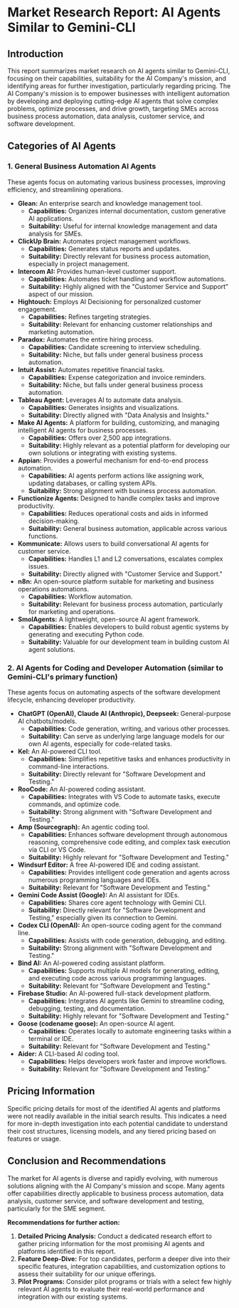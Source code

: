 # Market Research Report: AI Agents Similar to Gemini-CLI

## Introduction
This report summarizes market research on AI agents similar to Gemini-CLI, focusing on their capabilities, suitability for the AI Company's mission, and identifying areas for further investigation, particularly regarding pricing. The AI Company's mission is to empower businesses with intelligent automation by developing and deploying cutting-edge AI agents that solve complex problems, optimize processes, and drive growth, targeting SMEs across business process automation, data analysis, customer service, and software development.

## Categories of AI Agents

### 1. General Business Automation AI Agents
These agents focus on automating various business processes, improving efficiency, and streamlining operations.

*   **Glean:** An enterprise search and knowledge management tool.
    *   **Capabilities:** Organizes internal documentation, custom generative AI applications.
    *   **Suitability:** Useful for internal knowledge management and data analysis for SMEs.
*   **ClickUp Brain:** Automates project management workflows.
    *   **Capabilities:** Generates status reports and updates.
    *   **Suitability:** Directly relevant for business process automation, especially in project management.
*   **Intercom AI:** Provides human-level customer support.
    *   **Capabilities:** Automates ticket handling and workflow automations.
    *   **Suitability:** Highly aligned with the "Customer Service and Support" aspect of our mission.
*   **Hightouch:** Employs AI Decisioning for personalized customer engagement.
    *   **Capabilities:** Refines targeting strategies.
    *   **Suitability:** Relevant for enhancing customer relationships and marketing automation.
*   **Paradox:** Automates the entire hiring process.
    *   **Capabilities:** Candidate screening to interview scheduling.
    *   **Suitability:** Niche, but falls under general business process automation.
*   **Intuit Assist:** Automates repetitive financial tasks.
    *   **Capabilities:** Expense categorization and invoice reminders.
    *   **Suitability:** Niche, but falls under general business process automation.
*   **Tableau Agent:** Leverages AI to automate data analysis.
    *   **Capabilities:** Generates insights and visualizations.
    *   **Suitability:** Directly aligned with "Data Analysis and Insights."
*   **Make AI Agents:** A platform for building, customizing, and managing intelligent AI agents for business processes.
    *   **Capabilities:** Offers over 2,500 app integrations.
    *   **Suitability:** Highly relevant as a potential platform for developing our own solutions or integrating with existing systems.
*   **Appian:** Provides a powerful mechanism for end-to-end process automation.
    *   **Capabilities:** AI agents perform actions like assigning work, updating databases, or calling system APIs.
    *   **Suitability:** Strong alignment with business process automation.
*   **Functionize Agents:** Designed to handle complex tasks and improve productivity.
    *   **Capabilities:** Reduces operational costs and aids in informed decision-making.
    *   **Suitability:** General business automation, applicable across various functions.
*   **Kommunicate:** Allows users to build conversational AI agents for customer service.
    *   **Capabilities:** Handles L1 and L2 conversations, escalates complex issues.
    *   **Suitability:** Directly aligned with "Customer Service and Support."
*   **n8n:** An open-source platform suitable for marketing and business operations automations.
    *   **Capabilities:** Workflow automation.
    *   **Suitability:** Relevant for business process automation, particularly for marketing and operations.
*   **SmolAgents:** A lightweight, open-source AI agent framework.
    *   **Capabilities:** Enables developers to build robust agentic systems by generating and executing Python code.
    *   **Suitability:** Valuable for our development team in building custom AI agent solutions.

### 2. AI Agents for Coding and Developer Automation (similar to Gemini-CLI's primary function)
These agents focus on automating aspects of the software development lifecycle, enhancing developer productivity.

*   **ChatGPT (OpenAI), Claude AI (Anthropic), Deepseek:** General-purpose AI chatbots/models.
    *   **Capabilities:** Code generation, writing, and various other processes.
    *   **Suitability:** Can serve as underlying large language models for our own AI agents, especially for code-related tasks.
*   **Kel:** An AI-powered CLI tool.
    *   **Capabilities:** Simplifies repetitive tasks and enhances productivity in command-line interactions.
    *   **Suitability:** Directly relevant for "Software Development and Testing."
*   **RooCode:** An AI-powered coding assistant.
    *   **Capabilities:** Integrates with VS Code to automate tasks, execute commands, and optimize code.
    *   **Suitability:** Strong alignment with "Software Development and Testing."
*   **Amp (Sourcegraph):** An agentic coding tool.
    *   **Capabilities:** Enhances software development through autonomous reasoning, comprehensive code editing, and complex task execution via CLI or VS Code.
    *   **Suitability:** Highly relevant for "Software Development and Testing."
*   **Windsurf Editor:** A free AI-powered IDE and coding assistant.
    *   **Capabilities:** Provides intelligent code generation and agents across numerous programming languages and IDEs.
    *   **Suitability:** Relevant for "Software Development and Testing."
*   **Gemini Code Assist (Google):** An AI assistant for IDEs.
    *   **Capabilities:** Shares core agent technology with Gemini CLI.
    *   **Suitability:** Directly relevant for "Software Development and Testing," especially given its connection to Gemini.
*   **Codex CLI (OpenAI):** An open-source coding agent for the command line.
    *   **Capabilities:** Assists with code generation, debugging, and editing.
    *   **Suitability:** Strong alignment with "Software Development and Testing."
*   **Bind AI:** An AI-powered coding assistant platform.
    *   **Capabilities:** Supports multiple AI models for generating, editing, and executing code across various programming languages.
    *   **Suitability:** Relevant for "Software Development and Testing."
*   **Firebase Studio:** An AI-powered full-stack development platform.
    *   **Capabilities:** Integrates AI agents like Gemini to streamline coding, debugging, testing, and documentation.
    *   **Suitability:** Highly relevant for "Software Development and Testing."
*   **Goose (codename goose):** An open-source AI agent.
    *   **Capabilities:** Operates locally to automate engineering tasks within a terminal or IDE.
    *   **Suitability:** Relevant for "Software Development and Testing."
*   **Aider:** A CLI-based AI coding tool.
    *   **Capabilities:** Helps developers work faster and improve workflows.
    *   **Suitability:** Relevant for "Software Development and Testing."

## Pricing Information
Specific pricing details for most of the identified AI agents and platforms were not readily available in the initial search results. This indicates a need for more in-depth investigation into each potential candidate to understand their cost structures, licensing models, and any tiered pricing based on features or usage.

## Conclusion and Recommendations
The market for AI agents is diverse and rapidly evolving, with numerous solutions aligning with the AI Company's mission and scope. Many agents offer capabilities directly applicable to business process automation, data analysis, customer service, and software development and testing, particularly for the SME segment.

**Recommendations for further action:**
1.  **Detailed Pricing Analysis:** Conduct a dedicated research effort to gather pricing information for the most promising AI agents and platforms identified in this report.
2.  **Feature Deep-Dive:** For top candidates, perform a deeper dive into their specific features, integration capabilities, and customization options to assess their suitability for our unique offerings.
3.  **Pilot Programs:** Consider pilot programs or trials with a select few highly relevant AI agents to evaluate their real-world performance and integration with our existing systems.
